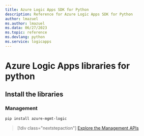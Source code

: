 ```yaml
---
title: Azure Logic Apps SDK for Python
description: Reference for Azure Logic Apps SDK for Python
author: lmazuel
ms.author: lmazuel
ms.data: 06/27/2023
ms.topic: reference
ms.devlang: python
ms.service: logicapps
---
```

# Azure Logic Apps libraries for python

## Install the libraries


### Management

```bash
pip install azure-mgmt-logic
```
> [!div class="nextstepaction"]
> [Explore the Management APIs](/python/api/azure-mgmt-logic)